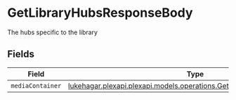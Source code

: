 # GetLibraryHubsResponseBody

The hubs specific to the library


## Fields

| Field                                                                                                                               | Type                                                                                                                                | Required                                                                                                                            | Description                                                                                                                         |
| ----------------------------------------------------------------------------------------------------------------------------------- | ----------------------------------------------------------------------------------------------------------------------------------- | ----------------------------------------------------------------------------------------------------------------------------------- | ----------------------------------------------------------------------------------------------------------------------------------- |
| `mediaContainer`                                                                                                                    | [lukehagar.plexapi.plexapi.models.operations.GetLibraryHubsMediaContainer](../../models/operations/GetLibraryHubsMediaContainer.md) | :heavy_minus_sign:                                                                                                                  | N/A                                                                                                                                 |